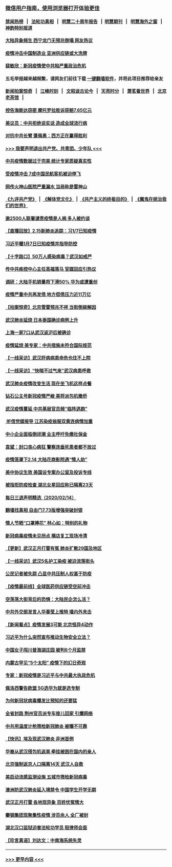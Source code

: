 ### [微信用户指南，使用浏览器打开体验更佳](https://github.com/gfw-breaker/banned-news1/blob/master/indexes/wechat-guide.md?t=0)
#### [禁闻热榜](热点新闻.md?t=0)  &nbsp;&nbsp;|&nbsp;&nbsp; [法轮功真相](https://github.com/gfw-breaker/truth/blob/master/README.md?t=0) &nbsp;&nbsp;|&nbsp;&nbsp; [明慧二十周年报告](https://github.com/gfw-breaker/mh-reports/blob/master/README.md?t=0) &nbsp;&nbsp;|&nbsp;&nbsp;[明慧期刊](https://github.com/gfw-breaker/mh-qikan) &nbsp;&nbsp;|&nbsp;&nbsp; [明慧海外之窗](https://github.com/gfw-breaker/mh-news/blob/master/README.md?t=0) &nbsp;&nbsp;|&nbsp;&nbsp; [神韵特别报道](https://github.com/gfw-breaker/mh-news/blob/master/shenyun.md?t=0)
#### [大陆异象频生 西宁龙门无预兆倒塌 网友热议](../pages/nsc413/n11871150.md?t=02160602) 
#### [疫情冲击中国制造业 亚洲供应链或大洗牌](../pages/nsc413/n11871629.md?t=02160602) 
#### [裴敏欣：新冠疫情使中共陷严重政治危机](../pages/nsc413/n11871514.md?t=02160602) 
#### 五毛举报越来越频繁，请网友们前往下载 [一键翻墙软件](https://github.com/gfw-breaker/ssr-accounts)，并将此项目推荐给亲友
#### [新闻拍案惊奇](https://github.com/gfw-breaker/banned-news1/blob/master/pages/link4.md) &nbsp;&nbsp;|&nbsp;&nbsp; [江峰时刻](https://github.com/gfw-breaker/banned-news1/blob/master/pages/link4.md) &nbsp;&nbsp;|&nbsp;&nbsp; [文昭谈古论今](https://github.com/gfw-breaker/banned-news1/blob/master/pages/link4.md) &nbsp;&nbsp;|&nbsp;&nbsp; [天亮时分](https://github.com/gfw-breaker/banned-news1/blob/master/pages/link4.md) &nbsp;&nbsp;|&nbsp;&nbsp; [萧茗看世界](https://github.com/gfw-breaker/banned-news1/blob/master/pages/link4.md) &nbsp;&nbsp;|&nbsp;&nbsp; [北京老茶馆](https://github.com/gfw-breaker/banned-news1/blob/master/pages/link4.md) &nbsp;&nbsp;|&nbsp;&nbsp; 
#### [控告海能达窃密 摩托罗拉胜诉获赔7.65亿元](../pages/nsc413/n11871594.md?t=02160602) 
#### [美议员：中共拒绝说实话 造成全球流行病](../pages/nsc413/n11871582.md?t=02160602) 
#### [对抗中共长臂 蓬佩奥：西方正在赢得胜利](../pages/nsc413/n11871500.md?t=02160602) 
#### [>>> 我要声明退出共产党、共青团、少年队 <<<](https://github.com/begood0513/goodnews/blob/master/quit/letter.md) 
#### [中共疫情数据过于完美 统计专家质疑真实性](../pages/nsc413/n11870197.md?t=02160602) 
#### [受疫情冲击 7成中国民航客机被迫停飞](../pages/nsc413/n11871439.md?t=02160602) 
#### [网传火神山医院严重漏水 当局称是雷神山](../pages/nsc413/n11871477.md?t=02160602) 
#### [《九评共产党》](https://github.com/begood0513/9ping.md/blob/master/README.md) &nbsp;|&nbsp; [《解体党文化》](../../../../jtdwh.md/blob/master/README.md)  &nbsp;|&nbsp; [《共产主义的终极目的》](../../../../gczydzjmd.md/blob/master/README.md) &nbsp;|&nbsp; [《魔鬼在统治我们的世界》](../../../../mgztzwmdsj.md/blob/master/README.md) 
#### [逾2500人联署谴责疫情是人祸 多人被约谈](../pages/nsc413/n11871360.md?t=02160602) 
#### [【直播回放】2.15新肺炎追踪：习1/7已知疫情](../pages/nsc413/n11871276.md?t=02160602) 
#### [习近平曝1月7日已知疫情并指导防控](../pages/nsc413/n11871308.md?t=02160602) 
#### [【十字路口】50万人感染病毒？武汉如戒严](../pages/nsc413/n11870405.md?t=02160602) 
#### [传中共疾控中心主任高福落马 官媒回应引热议](../pages/nsc413/n11871097.md?t=02160602) 
#### [调研：大陆手机销量将下滑50% 华为或遭重创](../pages/nsc413/n11871161.md?t=02160602) 
#### [疫情严重中共再发债 地方偿债压力近11万亿](../pages/nsc413/n11870871.md?t=02160602) 
#### [【拍案惊奇】北京雪雷预兆不祥 当街倒毙解因](../pages/nsc413/n11870203.md?t=02160602) 
#### [武汉肺炎延烧 日本泰国确诊病例上升](../pages/nsc413/n11871063.md?t=02160602) 
#### [上海一家7口从武汉返沪后被确诊](../pages/nsc413/n11870996.md?t=02160602) 
#### [疫情延烧 美专家：中共措施未符合国际规范](../pages/nsc413/n11870777.md?t=02160602) 
#### [【一线采访】武汉肝病病患命危也住不上院](../pages/nsc413/n11870591.md?t=02160602) 
#### [【一线采访】“快喘不过气来”武汉病患呼救](../pages/nsc413/n11870636.md?t=02160602) 
#### [武汉肺炎疫情改变生活 现在坐飞机这样点餐](../pages/nsc413/n11868351.md?t=02160602) 
#### [钻石公主号新冠疫情严峻 美将派包机撤侨](../pages/nsc413/n11870505.md?t=02160602) 
#### [武汉疫情蔓延 中共基层官员频“临阵逃跑”](../pages/nsc413/n11870463.md?t=02160602) 
#### [ 听信党媒报导 江苏染疫翁服双黄连病情加重](../pages/nsc413/n11870384.md?t=02160602) 
#### [中小企业面临倒闭潮 业主呼吁免缴社保金](../pages/nsc413/n11870259.md?t=02160602) 
#### [袁斌：封口丧心病狂 警察连垂死患者都不放过](../pages/nsc413/n11870453.md?t=02160602) 
#### [疫情笼罩下2.14 大陆花商影院遇“情人劫”](../pages/nsc413/n11870004.md?t=02160602) 
#### [美中协议生效 美国设专案办公室及投诉专线](../pages/nsc413/n11870266.md?t=02160602) 
#### [被指拒防疫检查 湖北女星回应称已隔离23天](../pages/nsc413/n11869687.md?t=02160602) 
#### [每日三退声明精选（2020/02/14）](../pages/nsc413/n11870265.md?t=02160602) 
#### [翻墙找真相 自由门7.73版增强突破封锁](../pages/nsc413/n11869569.md?t=02160602) 
#### [情人节晒“口罩捧花” 林心如：特别的礼物](../pages/nsc413/n11869969.md?t=02160602) 
#### [新冠病毒疫情未见拐点 横店复工现场冷清](../pages/nsc413/n11869406.md?t=02160602) 
#### [【更新】武汉正月打雷有冤 肺炎扩散29国及地区](../pages/nsc413/n11801312.md?t=02160602) 
#### [【一线采访】武汉5名护工染疫 被迫流落街头](../pages/nsc413/n11870054.md?t=02160602) 
#### [公民记者被失踪 凸显中共压制人权甚于防疫](../pages/nsc413/n11870042.md?t=02160602) 
#### [【疫情最前线】全球医药供应链受空前冲击](../pages/nsc413/n11869614.md?t=02160602) 
#### [空荡荡大街背后的恐惧：大陆民企怎么活？](../pages/nsc413/n11869676.md?t=02160602) 
#### [中共外交部发言人华春莹上推特 墙内外夹击](../pages/nsc413/n11869970.md?t=02160602) 
#### [【新闻看点】疫情发展3可能 北京怪异4动作](../pages/nsc413/n11869486.md?t=02160602) 
#### [习近平为什么突然宣布推动生物安全立法？](../pages/nsc413/n11869908.md?t=02160602) 
#### [中国女子闯川普海湖庄园 被判6个月监禁](../pages/nsc413/n11869919.md?t=02160602) 
#### [内蒙古罕见“5个太阳” 疫情下的幻日奇观](../pages/nsc413/n11869778.md?t=02160602) 
#### [专家：新冠疫情是习近平与中共最大执政危机](../pages/nsc413/n11869838.md?t=02160602) 
#### [佩洛西警告欧盟 5G选华为就是选专制](../pages/nsc413/n11869898.md?t=02160602) 
#### [为何新冠状病毒爆发比预知的还要猛](../pages/nsc413/n11869828.md?t=02160602) 
#### [全省封路 荆州官员派专车接儿回家 引爆网络](../pages/nsc413/n11869853.md?t=02160602) 
#### [中共用温度计枪筛检新冠肺炎 被曝不可靠](../pages/nsc413/n11869707.md?t=02160602) 
#### [【快讯】埃及现武汉肺炎 非洲首例](../pages/nsc413/n11869766.md?t=02160602) 
#### [华裔从武汉搭包机返美 牵挂被困在国内的亲人](../pages/nsc413/n11869711.md?t=02160602) 
#### [北京强制返京人口隔离14天 武汉人自救](../pages/nsc413/n11869537.md?t=02160602) 
#### [美启动流感监测设施 五城市筛检新冠病毒](../pages/nsc413/n11869689.md?t=02160602) 
#### [澳洲防武汉肺炎延入境禁令 中国学生开学无期](../pages/nsc413/n11869546.md?t=02160602) 
#### [武汉正月打雷 各地现异象 百姓忧冤情大](../pages/nsc413/n11869531.md?t=02160602) 
#### [攀钢集团现聚集性疫情 涉百余人 全厂被封](../pages/nsc413/n11869126.md?t=02160602) 
#### [湖北汉口监狱迫害法轮功学员 阻律师会面](../pages/nsc413/n11866766.md?t=02160602) 
#### [【珍言真语】刘达文：中南海系统失灵](../pages/nsc413/n11869465.md?t=02160602) 

----
#### [ >>> 更早内容 <<< ](../indexes/nsc413-earlier.md)

